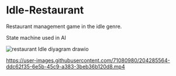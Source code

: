 # Idle-Restaurant
Restaurant management game in the idle genre.

State machine used in AI

![restaurant Idle diyagram drawio](https://github.com/eminkarakaya/Idle-Restaurant/assets/71080980/161b05f4-0883-47c2-b9f3-21c0760254b0)


https://user-images.githubusercontent.com/71080980/204285564-ddc62f35-6e5b-45c9-a383-3beb36b120d8.mp4
